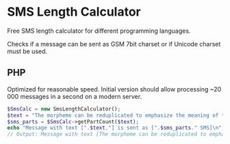 # SMS Length Calculator
Free SMS length calculator for different programming languages.

Checks if a message can be sent as GSM 7bit charset or if Unicode charset must be used.

## PHP
Optimized for reasonable speed. Initial version should allow processing ~20 000 messages in a second on a modern server.

```PHP
$SmsCalc = new SmsLengthCalculator();
$text = "The morpheme can be reduplicated to emphasize the meaning of the word";
$sms_parts = $SmsCalc->getPartCount($text);
echo "Message with text [".$text."] is sent as [".$sms_parts." SMS]\n";
// Output: Message with text [The morpheme can be reduplicated to emphasize the meaning of the word] is sent as [1 SMS]
```
